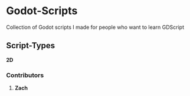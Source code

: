 # Godot-Scripts

Collection of Godot scripts I made for people who want to learn GDScript

## Script-Types

**2D**

### Contributors

1. **Zach**
